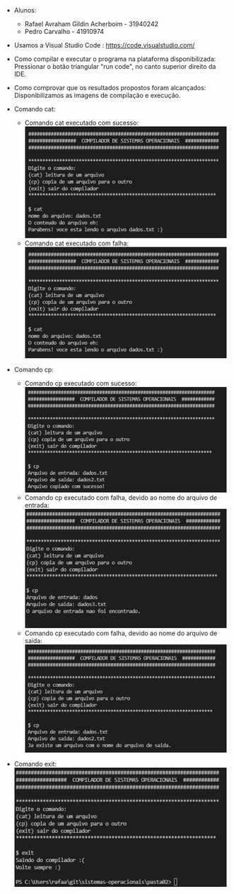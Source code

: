 * Alunos: 
    * Rafael Avraham Gildin Acherboim - 31940242
    * Pedro Carvalho - 41910974

* Usamos a Visual Studio Code : https://code.visualstudio.com/
* Como compilar e executar o programa na plataforma disponibilizada: Pressionar o botão triangular "run code", no canto superior direito da IDE.
* Como comprovar que os resultados propostos foram alcançados: Disponibilizamos as imagens de compilação e execução.

* Comando cat:
    * Comando cat executado com sucesso:
    ![Alt text](imagens/cat_ok.png?raw=true "Comando cat executado com sucesso:")
    * Comando cat executado com falha:
    ![Alt text](imagens/cat_ok.png?raw=true "Comando cat executado com falha:")

* Comando cp:
    * Comando cp executado com sucesso:
    ![Alt text](imagens/cp_ok.png?raw=true "Comando cp executado com sucesso:")
    * Comando cp executado com falha, devido ao nome do arquivo de entrada:
    ![Alt text](imagens/cp_entrada_nok.png?raw=true "Comando cp executado com falha, devido ao nome do arquivo de entrada:")
    * Comando cp executado com falha, devido ao nome do arquivo de saída:
    ![Alt text](imagens/cp_saida_nok.png?raw=true "Comando cp executado com falha, devido ao nome do arquivo de saída:")

* Comando exit:
    ![Alt text](imagens/exit.png?raw=true "Comando exit:")
